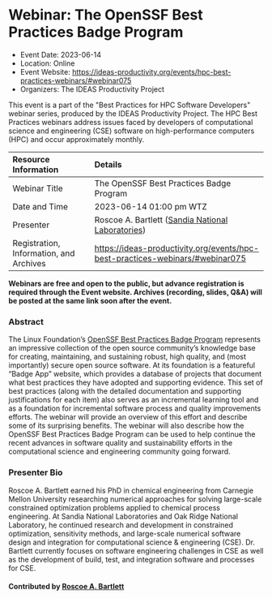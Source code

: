 













			   

<!-- Note: this label does NOT include the trailing colon -->





# Webinar: The OpenSSF Best Practices Badge Program

- Event Date: 2023-06-14
- Location: Online
- Event Website: https://ideas-productivity.org/events/hpc-best-practices-webinars/#webinar075
- Organizers: The IDEAS Productivity Project
			   
This event is a part of the "Best Practices for HPC Software
Developers" webinar series, produced by the IDEAS Productivity
Project. The HPC Best Practices webinars address issues faced by
developers of computational science and engineering (CSE) software on
high-performance computers (HPC) and occur approximately monthly.

Resource Information | Details
:--- | :---			   
Webinar Title | The OpenSSF Best Practices Badge Program
Date and Time | 2023-06-14 01:00 pm WTZ
Presenter | Roscoe A. Bartlett (<a href="http://www.sandia.gov/">Sandia National Laboratories</a>)
Registration, Information, and Archives | 	<https://ideas-productivity.org/events/hpc-best-practices-webinars/#webinar075>	   

**Webinars are free and open to the public, but advance registration is required through the Event website. Archives (recording, slides, Q&A) will be posted at the same link soon after the event.**

### Abstract
<p>The Linux Foundation’s <a href="https://bssw.io/items/openssf-best-practices-badge-program">OpenSSF Best Practices Badge Program</a> represents an impressive collection of the open source community’s knowledge base for creating, maintaining, and sustaining robust, high quality, and (most importantly) secure open source software. At its foundation is a featureful “Badge App” website, which provides a database of projects that document what best practices they have adopted and supporting evidence. This set of best practices (along with the detailed documentation and supporting justifications for each item) also serves as an incremental learning tool and as a foundation for incremental software process and quality improvements efforts. The webinar will provide an overview of this effort and describe some of its surprising benefits. The webinar will also describe how the OpenSSF Best Practices Badge Program can be used to help continue the recent advances in software quality and sustainability efforts in the computational science and engineering community going forward.</p>



### Presenter Bio
<!-- Webinar 009 2017-07 
Roscoe Bartlett is a member of the Center for
Computing Research at Sandia National Laboratories. His research
interests include Agile Software Engineering and Integration Processes
for Computational Science and Engineering, Object-Oriented Software
Engineering for Large-Scale Numerics and,  Object-Oriented Programming
in C++. Ross holds a Ph.D. in Chemical Engineering from Carnegie
Mellon University (2001) and a B.S. Chemical Engineering from the
University of Maryland Baltimore County (1995).
-->

<!-- Webinar 075 2023-06 -->
<p>Roscoe A. Bartlett earned his PhD in chemical engineering from Carnegie Mellon University researching numerical approaches for solving large-scale constrained optimization problems applied to chemical process engineering. At Sandia National Laboratories and Oak Ridge National Laboratory, he continued research and development in constrained optimization, sensitivity methods, and large-scale numerical software design and integration for computational science &amp; engineering (CSE). Dr. Bartlett currently focuses on software engineering challenges in CSE as well as the development of build, test, and integration software and processes for CSE.</p>

    

#### Contributed by [Roscoe A. Bartlett](https://github.com/bartlettroscoe "Roscoe A. Bartlett GitHub profile")

<!---
Publish: yes
Categories: skills
Topics: "software engineering", "software process improvement", "online learning"
Level: 2
Prerequisites: default
Aggregate: none
--->






